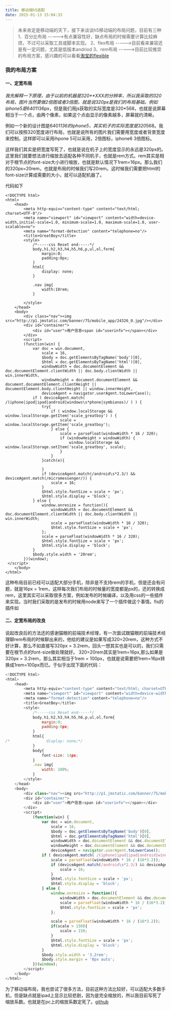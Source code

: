 ```yaml
---
title: 移动端h5适配
date: 2015-01-13 15:04:33
---
```



>未来肯定是移动端的天下，接下来谈谈h5移动端的布局问题，目前有三种
1、百分比布局 ----->有点兼容性好，缺点布局的时候需要计算比较麻烦，不过可以采取工具或脚本实现。
2、flex布局  ----->目前看来兼容还是有一定问题，尤其是低版本andriod
3、rem布局   ----->目前比较推崇的布局方案，感兴趣的可以看看[淘宝的flexible](http://www.cocoachina.com/webapp/20150617/12190.html)

<!-- more -->


### 我的布局方案

#### 一、定宽布局

*我先解释一下原理，由于以前的机器是320**XXX的分辨率，所以我采取的320布局，图片当然要做2倍图或者3倍图，就是说320px是我们的布局基础。例如iphone5是640*1136px，但是我们用js获取的实际宽度是320*568，也就是说屏幕相当于一个点，由两个像素，如果这个点由显示的像素越多，屏幕就约清晰。

例如一个新的设计图是640*1136的iphone5，其实机子的实际宽度是320*568。我们可以按照320宽度进行布局，也就是说所有的图片我们需要用宽度或者背景宽度来控制。这样即可以采用ihpone 5可以采用，2倍图标，iphone6 3倍图标。

这样我们其实是把宽度写死了，也就是说在机子上的宽度显示的永远是320px的。这里我们就要想法进行缩放去适配各种不同机子，也就是rem方式。rem其实是相对于根节点的font-size大小进行缩放，也就是默认情况下1rem=16px。那么我们的320px=20rem，也就是布局的时候我们写20rem。这时候我们需要把html的font-size计算成需要的大小，就可以适配机器了。

代码如下
```
<!DOCTYPE html>
<html>
    <head>
        <meta http-equiv="content-type" content="text/html; charset=UTF-8"/>
        <meta name="viewport" id="viewport" content="width=device-width,initial-scale=1.0, minimum-scale=1.0, maximum-scale=1.0, user-scalable=no">
        <meta name="format-detection" content="telephone=no"/>
        <title>GreatBoy</title>
        <style>
            /*-----css Reset end-----*/
            body,h1,h2,h3,h4,h5,h6,p,ul,ol,form{
                margin:0;
                padding:0px;
            }
            html{
                display: none;
            }
         
            .nav img{
                width:10rem;
            }

        </style>
    </head>
    <body>
        <div class="nav"><img src="http://p1.jmstatic.com/banner/75/mobile_app/24326_0.jpg"/></div>
        <div id="container">
            <div id="user">用户信息<span id="userinfo"></span></div>
        </div>
        <script>
        (function(win) {
            var doc = win.document,
                scale = 16,
                $body = doc.getElementsByTagName('body')[0],
                $html = doc.getElementsByTagName('html')[0],
                windowWidth = doc.documentElement && doc.documentElement.clientWidth || doc.body.clientWidth || win.innerWidth,
                windowHeight = document.documentElement && document.documentElement.clientHeight || documentElement.body.clientHeight || window.innerHeight,
                deviceAgent = navigator.userAgent.toLowerCase();
            if ( deviceAgent.match( /(iphone|ipod|ipad|android|windows\s*phone|symbianos)/ ) ) {
                try{
                    if ( window.localStorage && window.localStorage.getItem('scale_greatboy') ) {
                        scale = window.localStorage.getItem('scale_greatboy');
                    } else {
                        scale = parseFloat(windowWidth * 16 / 320);
                        if (windowHeight > windowWidth) {
                            window.localStorage && window.localStorage.setItem('scale_greatboy', scale);
                        }
                    }
                }catch(e){

                }
                if (deviceAgent.match(/android\s*2.3/) && deviceAgent.match(/micromessenger/)) {
                    scale = 16;
                }
                $html.style.fontSize = scale + 'px';
                $html.style.display = 'block';
            } else {
                window.onresize = function(){
                    windowWidth = doc.documentElement && doc.documentElement.clientWidth || doc.body.clientWidth || win.innerWidth;
                    scale = parseFloat(windowWidth * 16 / 320);
                    $html.style.fontSize = scale + 'px';
                };
                scale = parseFloat(windowWidth * 16 / 320);
                $html.style.fontSize = scale + 'px';
                $html.style.display = 'block';
            }
            $body.style.width = '20rem';
        })(window);
 </script>
    </body>
</html>
```


这种布局目前已经可以适配大部分手机，除非是不支持rem的手机，但是还会有问题，就是16px = 1rem，这样每次我们布局的时候量的宽度都是px的，还的转换成rem，这里其实可以采取很多方案，例如发布的时候编译，以及用css的一些插件来实现。当时我们采取的是发布的时候用node来写了一个插件做这个事情。fis的插件如



#### 二、定宽布局的改良

说起改良后的方法还的感谢猫眼的前端技术经理，有一次面试跟猫眼的前端技术经理聊rem布局的时候聊出来的，他给的建议是如果写成320=20rem，这种方式不好计算，那么不如直接写320px = 3.2rem，回头一想其实也是可以的，我们只需要在根节点的font-size做处理就好。   320=20rem其实是1rem=16px,那么如果是320px = 3.2rem，那么其实相当于1rem = 100px，也就是说需要把1rem=16px转换成1rem=100px而已。于似乎出现下面的代码：




``` javascript
<!DOCTYPE html>
<html>
    <head>
        <meta http-equiv="content-type" content="text/html; charset=UTF-8"/>
        <meta name="viewport" id="viewport" content="width=device-width,initial-scale=1.0, minimum-scale=1.0, maximum-scale=1.0, user-scalable=no">
        <meta name="format-detection" content="telephone=no"/>
        <title>GreatBoy</title>
        <style>
            /*-----css Reset end-----*/
            body,h1,h2,h3,h4,h5,h6,p,ul,ol,form{
                margin:0;
                padding:0px;
            }
            html{
/*                display: none;*/
            }
            body{
                font-size: 14px;
            }
            .nav img{
                width: 100%;
            }
        </style>
    </head>
    <body>
        <div class="nav"><img src="http://p1.jmstatic.com/banner/75/mobile_app/24326_0.jpg"/></div>
        <div id="container">
            <div id="user">用户信息<span id="userinfo"></span></div>
        </div>
        <script>
	        (function(win) {
	            var doc = win.document,
	                scale = 16,
	                $body = doc.getElementsByTagName('body')[0],
	                $html = doc.getElementsByTagName('html')[0],
	                windowWidth = doc.documentElement && doc.documentElement.clientWidth || doc.body && doc.body.clientWidth || win.innerWidth,
	                windowHeight = doc.documentElement && doc.documentElement.clientHeight || doc.body && doc.body.clientHeight || window.innerHeight,
	                deviceAgent = navigator.userAgent.toLowerCase();
	            if ( deviceAgent.match( /(iphone|ipod|ipad|android|windows\s*phone|symbianos)/ ) ) {
	                scale = parseFloat(windowWidth * 16 / (16*3.2));
	                if (deviceAgent.match(/android\s*2.3/) && deviceAgent.match(/micromessenger/)) {
	                    scale = 16;
	                }
	                $html.style.fontSize = scale + 'px';
	                $html.style.display = 'block';
	            } else {
	                window.onresize = function(){
	                    windowWidth = doc.documentElement && doc.documentElement.clientWidth || doc.body.clientWidth || win.innerWidth;
	                    scale = parseFloat(windowWidth * 16 / (16*3.2));
	                    $html.style.fontSize = scale + 'px';
	                };

	                scale = parseFloat(windowWidth * 16 / (16*3.2));
	                if(scale > 150){
	                    scale = 150;
	                }
	                $html.style.fontSize = scale + 'px';
	                $html.style.display = 'block';
	            }
	            $body.style.width = '3.2rem';
	            $body.style.margin = '0px auto';
	        })(window);
	 	</script>
    </body>
</html>

```


为了移动端布局，我也尝试了很多方法，目前这种方法比较好，可以适配大多数手机，但是缺点就是ipad上显示比较悲剧，因为是完全缩放的，所以我目前写死了缩放系数。也就是在pc上的缩放系数定死了。[github](https://github.com/GreatBoy/h5-rem)




